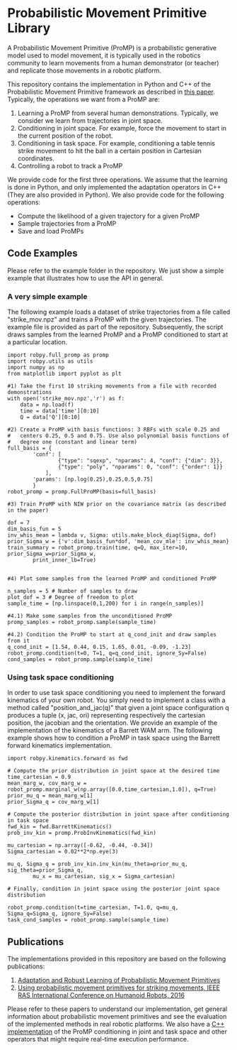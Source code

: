 Probabilistic Movement Primitive Library
========================================

A Probabilistic Movement Primitive (ProMP) is a probabilistic generative model used to model movement, it is typically
used in the robotics community to learn movements from a human demonstrator (or teacher) and replicate those
movements in a robotic platform.

This repository contains the implementation in Python and C++ of the Probabilistic Movement Primitive framework as
described in [this paper](https://arxiv.org/pdf/1808.10648.pdf). Typically, the operations we want from a ProMP
are:

1) Learning a ProMP from several human demonstrations. Typically, we consider we learn from trajectories in joint 
space.
2) Conditioning in joint space. For example, force the movement to start in the current position of the robot.
3) Conditioning in task space. For example, conditioning a table tennis strike movement to hit the ball in a
certain position in Cartesian coordinates.
4) Controlling a robot to track a ProMP

We provide code for the first three operations. We assume that the learning is done in Python, and only implemented
the adaptation operators in C++ (They are also provided in Python). We also provide code for the following operations:

* Compute the likelihood of a given trajectory for a given ProMP
* Sample trajectories from a ProMP
* Save and load ProMPs

Code Examples
-------------

Please refer to the example folder in the repository. We just show a simple example
that illustrates how to use the API in general. 

### A very simple example

The following example loads a dataset of strike trajectories from a file called 
"strike_mov.npz" and trains a ProMP with the given trajectories. The example
file is provided as part of the repository. Subsequently, the script draws samples
from the learned ProMP and a ProMP conditioned to start at a particular location.

```
import robpy.full_promp as promp
import robpy.utils as utils
import numpy as np
from matplotlib import pyplot as plt

#1) Take the first 10 striking movements from a file with recorded demonstrations
with open('strike_mov.npz','r') as f:
    data = np.load(f)
    time = data['time'][0:10]
    Q = data['Q'][0:10]

#2) Create a ProMP with basis functions: 3 RBFs with scale 0.25 and 
#   centers 0.25, 0.5 and 0.75. Use also polynomial basis functions of 
#   degree one (constant and linear term)
full_basis = {
        'conf': [
                {"type": "sqexp", "nparams": 4, "conf": {"dim": 3}},
                {"type": "poly", "nparams": 0, "conf": {"order": 1}}
            ],
        'params': [np.log(0.25),0.25,0.5,0.75]
        }
robot_promp = promp.FullProMP(basis=full_basis)

#3) Train ProMP with NIW prior on the covariance matrix (as described in the paper)

dof = 7
dim_basis_fun = 5
inv_whis_mean = lambda v, Sigma: utils.make_block_diag(Sigma, dof)
prior_Sigma_w = {'v':dim_basis_fun*dof, 'mean_cov_mle': inv_whis_mean}
train_summary = robot_promp.train(time, q=Q, max_iter=10, prior_Sigma_w=prior_Sigma_w,
        print_inner_lb=True)


#4) Plot some samples from the learned ProMP and conditioned ProMP

n_samples = 5 # Number of samples to draw
plot_dof = 3 # Degree of freedom to plot
sample_time = [np.linspace(0,1,200) for i in range(n_samples)]

#4.1) Make some samples from the unconditioned ProMP
promp_samples = robot_promp.sample(sample_time)

#4.2) Condition the ProMP to start at q_cond_init and draw samples from it
q_cond_init = [1.54, 0.44, 0.15, 1.65, 0.01, -0.09, -1.23]
robot_promp.condition(t=0, T=1, q=q_cond_init, ignore_Sy=False)
cond_samples = robot_promp.sample(sample_time)
```

### Using task space conditioning

In order to use task space conditioning you need to implement the forward kinematics of your own robot.
You simply need to implement a class with a method called "position_and_jac(q)" that given a joint space
configuration q produces a tuple (x, jac, ori) representing respectively the cartesian position, the
jacobian and the orientation. We provide an example of the implementation of the kinematics of a Barrett
WAM arm. The following example shows how to condition a ProMP in task space using the Barrett forward
kinematics implementation.

```
import robpy.kinematics.forward as fwd

# Compute the prior distribution in joint space at the desired time
time_cartesian = 0.9
mean_marg_w, cov_marg_w = robot_promp.marginal_w(np.array([0.0,time_cartesian,1.0]), q=True)
prior_mu_q = mean_marg_w[1]
prior_Sigma_q = cov_marg_w[1]

# Compute the posterior distribution in joint space after conditioning in task space
fwd_kin = fwd.BarrettKinematics()
prob_inv_kin = promp.ProbInvKinematics(fwd_kin)

mu_cartesian = np.array([-0.62, -0.44, -0.34])
Sigma_cartesian = 0.02**2*np.eye(3) 

mu_q, Sigma_q = prob_inv_kin.inv_kin(mu_theta=prior_mu_q, sig_theta=prior_Sigma_q,
        mu_x = mu_cartesian, sig_x = Sigma_cartesian)

# Finally, condition in joint space using the posterior joint space distribution

robot_promp.condition(t=time_cartesian, T=1.0, q=mu_q, Sigma_q=Sigma_q, ignore_Sy=False)
task_cond_samples = robot_promp.sample(sample_time)
```

Publications
------------

The implementations provided in this repository are based on the following publications:

1) [Adaptation and Robust Learning of Probabilistic Movement Primitives](https://arxiv.org/pdf/1808.10648.pdf)
2) [Using probabilistic movement primitives for striking movements, IEEE RAS International 
Conference on Humanoid Robots, 2016](https://ieeexplore.ieee.org/abstract/document/7803322/)

Please refer to these papers to understand our implementation, get general information about
probabilistic movement primitives and see the evaluation of the implemented methods in real
robotic platforms. We also have a [C++ implementation](https://github.com/sebasutp/promp-cpp) of
the ProMP conditioning in joint and task space and other operators that might require real-time
execution performance.

